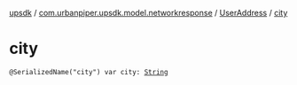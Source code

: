 [upsdk](../../index.md) / [com.urbanpiper.upsdk.model.networkresponse](../index.md) / [UserAddress](index.md) / [city](./city.md)

# city

`@SerializedName("city") var city: `[`String`](https://kotlinlang.org/api/latest/jvm/stdlib/kotlin/-string/index.html)